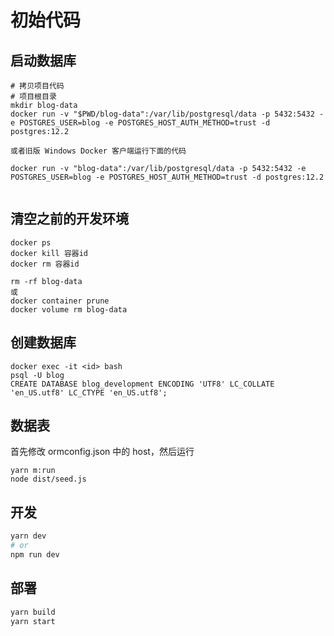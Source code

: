 # 初始代码

## 启动数据库

```
# 拷贝项目代码
# 项目根目录
mkdir blog-data
docker run -v "$PWD/blog-data":/var/lib/postgresql/data -p 5432:5432 -e POSTGRES_USER=blog -e POSTGRES_HOST_AUTH_METHOD=trust -d postgres:12.2

或者旧版 Windows Docker 客户端运行下面的代码

docker run -v "blog-data":/var/lib/postgresql/data -p 5432:5432 -e POSTGRES_USER=blog -e POSTGRES_HOST_AUTH_METHOD=trust -d postgres:12.2


```

## 清空之前的开发环境

```
docker ps
docker kill 容器id
docker rm 容器id

rm -rf blog-data
或
docker container prune 
docker volume rm blog-data

```

## 创建数据库

```
docker exec -it <id> bash
psql -U blog
CREATE DATABASE blog_development ENCODING 'UTF8' LC_COLLATE 'en_US.utf8' LC_CTYPE 'en_US.utf8';
```

## 数据表

首先修改 ormconfig.json 中的 host，然后运行

```
yarn m:run
node dist/seed.js
```

## 开发

```bash
yarn dev
# or
npm run dev
```

## 部署

```bash 
yarn build
yarn start
```
